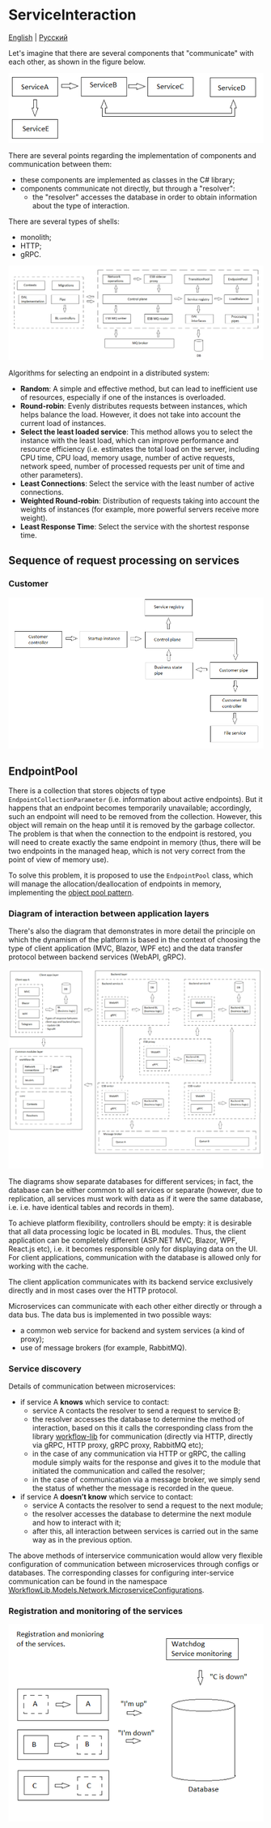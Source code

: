 # ServiceInteraction

[English](README.md) | [Русский](README.ru.md)

Let's imagine that there are several components that "communicate" with each other, as shown in the figure below.

![ServiceInteraction](../../docs/img/examples/ServiceInteraction.png)

There are several points regarding the implementation of components and communication between them:
- these components are implemented as classes in the C# library;
- components communicate not directly, but through a "resolver":
     - the "resolver" accesses the database in order to obtain information about the type of interaction.

There are several types of shells:
- monolith;
- HTTP;
- gRPC.

![ServiceDiscoveryArchitecture](../../docs/img/examples/ServiceDiscoveryArchitecture.png)

Algorithms for selecting an endpoint in a distributed system:
- **Random**: A simple and effective method, but can lead to inefficient use of resources, especially if one of the instances is overloaded.
- **Round-robin**: Evenly distributes requests between instances, which helps balance the load. However, it does not take into account the current load of instances.
- **Select the least loaded service**: This method allows you to select the instance with the least load, which can improve performance and resource efficiency (i.e. estimates the total load on the server, including CPU time, CPU load, memory usage, number of active requests, network speed, number of processed requests per unit of time and other parameters).
- **Least Connections**: Select the service with the least number of active connections.
- **Weighted Round-robin**: Distribution of requests taking into account the weights of instances (for example, more powerful servers receive more weight).
- **Least Response Time**: Select the service with the shortest response time.

## Sequence of request processing on services

### Customer

![ServiceInteraction_CustomerService](../../docs/img/examples/ServiceInteraction_CustomerService.png)

## EndpointPool

There is a collection that stores objects of type `EndpointCollectionParameter` (i.e. information about active endpoints). But it happens that an endpoint becomes temporarily unavailable; accordingly, such an endpoint will need to be removed from the collection. However, this object will remain on the heap until it is removed by the garbage collector. The problem is that when the connection to the endpoint is restored, you will need to create exactly the same endpoint in memory (thus, there will be two endpoints in the managed heap, which is not very correct from the point of view of memory use).

To solve this problem, it is proposed to use the `EndpointPool` class, which will manage the allocation/deallocation of endpoints in memory, implementing the [object pool pattern](https://en.wikipedia.org/wiki/Object_pool_pattern).

### Diagram of interaction between application layers

There's also the diagram that demonstrates in more detail the principle on which the dynamism of the platform is based in the context of choosing the type of client application (MVC, Blazor, WPF etc) and the data transfer protocol between backend services (WebAPI, gRPC).

![layers_simplified](../../docs/img/examples/layers_simplified.png)

The diagrams show separate databases for different services; in fact, the database can be either common to all services or separate (however, due to replication, all services must work with data as if it were the same database, i.e. i.e. have identical tables and records in them).

To achieve platform flexibility, controllers should be empty: it is desirable that all data processing logic be located in BL modules.
Thus, the client application can be completely different (ASP.NET MVC, Blazor, WPF, React.js etc), i.e. it becomes responsible only for displaying data on the UI.
For client applications, communication with the database is allowed only for working with the cache.

The client application communicates with its backend service exclusively directly and in most cases over the HTTP protocol.

Microservices can communicate with each other either directly or through a data bus.
The data bus is implemented in two possible ways:
- a common web service for backend and system services (a kind of proxy);
- use of message brokers (for example, RabbitMQ).

### Service discovery 

Details of communication between microservices:
- if service A **knows** which service to contact:
     - service A contacts the resolver to send a request to service B;
     - the resolver accesses the database to determine the method of interaction, based on this it calls the corresponding class from the library [workflow-lib](https://github.com/alexeysp11/workflow-lib) for communication (directly via HTTP, directly via gRPC, HTTP proxy, gRPC proxy, RabbitMQ etc);
     - in the case of any communication via HTTP or gRPC, the calling module simply waits for the response and gives it to the module that initiated the communication and called the resolver;
     - in the case of communication via a message broker, we simply send the status of whether the message is recorded in the queue.
- if service A **doesn’t know** which service to contact:
     - service A contacts the resolver to send a request to the next module;
     - the resolver accesses the database to determine the next module and how to interact with it;
     - after this, all interaction between services is carried out in the same way as in the previous option.

The above methods of interservice communication would allow very flexible configuration of communication between microservices through configs or databases.
The corresponding classes for configuring inter-service communication can be found in the namespace [WorkflowLib.Models.Network.MicroserviceConfigurations](https://github.com/alexeysp11/workflow-lib/tree/main/src/Models/Network/MicroserviceConfigurations).

### Registration and monitoring of the services

![services_registration_monitoring](../../docs/img/examples/services_registration_monitoring.png)
